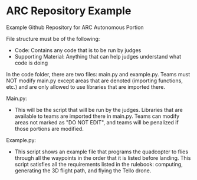 # ARC Repository Example
Example Github Repository for ARC Autonomous Portion

File structure must be of the following:
- Code: Contains any code that is to be run by judges
- Supporting Material: Anything that can help judges understand what code is doing

In the code folder, there are two files: main.py and example.py. Teams must NOT modify main.py except areas that are denoted (importing functions, etc.) and are only allowed to use libraries that are imported there.

Main.py:
- This will be the script that will be run by the judges. Libraries that are available to teams are imported there in main.py. Teams can modify areas not marked as "DO NOT EDIT", and teams will be penalized if those portions are modified. 

Example.py:
- This script shows an example file that programs the quadcopter to flies through all the waypoints in the order that it is listed before landing. This script satisfies all the requirements listed in the rulebook: computing, generating the 3D flight path, and flying the Tello drone. 
